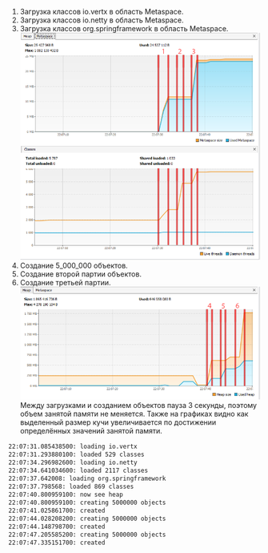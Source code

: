 1. Загрузка классов io.vertx в область Metaspace.
1. Загрузка классов io.netty в область Metaspace.
1. Загрузка классов org.springframework в область Metaspace.
![screenshot1](Metaspace.png)
1. Создание 5_000_000 объектов.
1. Создание второй партии объектов.
1. Создание третьей партии.
![screenshot2](Heap.png)
Между загрузками и созданием объектов пауза 3 секунды,
поэтому объем занятой памяти не меняется. Также на графиках видно
как выделенный размер кучи увеличивается по достижении определённых значений занятой памяти.


````
22:07:31.085438500: loading io.vertx
22:07:31.293880100: loaded 529 classes
22:07:34.296982600: loading io.netty
22:07:34.641034600: loaded 2117 classes
22:07:37.642008: loading org.springframework
22:07:37.798568: loaded 869 classes
22:07:40.800959100: now see heap
22:07:40.800959100: creating 5000000 objects
22:07:41.025861700: created
22:07:44.028208200: creating 5000000 objects
22:07:44.148798700: created
22:07:47.205585200: creating 5000000 objects
22:07:47.335151700: created
````